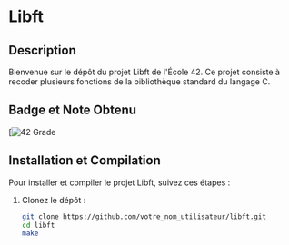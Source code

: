 # Libft

## Description

Bienvenue sur le dépôt du projet Libft de l'École 42. Ce projet consiste à recoder plusieurs fonctions de la bibliothèque standard du langage C.

## Badge et Note Obtenu

[![42 Grade](https://github.com/ayogun/42-project-badges/blob/main/badges/libftm.png)



## Installation et Compilation

Pour installer et compiler le projet Libft, suivez ces étapes :

1. Clonez le dépôt :

   ```bash
   git clone https://github.com/votre_nom_utilisateur/libft.git
   cd libft
   make
